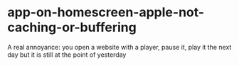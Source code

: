 # app-on-homescreen-apple-not-caching-or-buffering
A real annoyance: you open a website with a player, pause it, play it the next day but it is still at the point of yesterday
